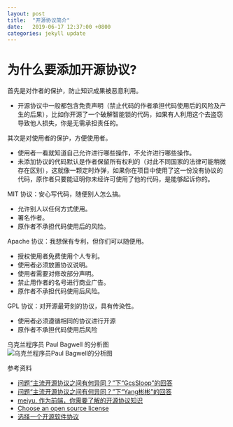 ```yaml
---
layout: post
title:  "开源协议简介"
date:   2019-06-17 12:37:00 +0800
categories: jekyll update
---
```


# 为什么要添加开源协议?

首先是对作者的保护，防止知识成果被恶意利用。

- 开源协议中一般都包含免责声明（禁止代码的作者承担代码使用后的风险及产生的后果），比如你开源了一个破解智能锁的代码，如果有人利用这个去盗窃导致他人损失，你是无需承担责任的。

其次是对使用者的保护，方便使用者。

- 使用者一看就知道自己允许进行哪些操作，不允许进行哪些操作。
- 未添加协议的代码默认是作者保留所有权利的（对此不同国家的法律可能稍微存在区别），这就像一颗定时炸弹，如果你在项目中使用了这一份没有协议的代码，原作者只要能证明你未经许可使用了他的代码，是能够起诉你的。

MIT 协议：安心写代码，随便别人怎么搞。

- 允许别人以任何方式使用。
- 署名作者。
- 原作者不承担代码使用后的风险。

Apache 协议：我想保有专利，但你们可以随便用。

- 授权使用者免费使用个人专利。
- 使用者必须放置协议说明。
- 使用者需要对修改部分声明。
- 禁止用作者的名号进行商业广告。
- 原作者不承担代码使用后风险。

GPL 协议：对开源最苛刻的协议，具有传染性。

- 使用者必须遵循相同的协议进行开源
- 原作者不承担代码使用后风险

乌克兰程序员 Paul Bagwell 的分析图  
![乌克兰程序员Paul Bagwell的分析图](https://pic4.zhimg.com/80/253a7b1819e2af555ed0a7e0f11a0b59_hd.jpg)

参考资料

- [问题“主流开源协议之间有何异同？”下“GcsSloop”的回答](https://www.zhihu.com/question/19568896/answer/122973704)  
- [问题“主流开源协议之间有何异同？”下“Yang彬彬”的回答](https://www.zhihu.com/question/19568896/answer/20907890)  
- [meiyu. 作为前端，你需要了解的开源协议知识](https://zhuanlan.zhihu.com/p/35876146)  
- [Choose an open source license](https://choosealicense.com/)  
- [选择一个开源软件协议](http://choosealicense.online/)  
